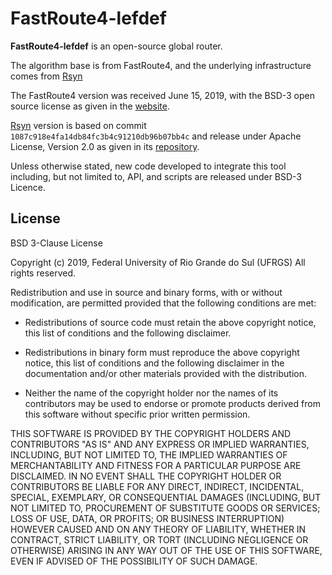FastRoute4-lefdef
======================

**FastRoute4-lefdef** is an open-source global router.

The algorithm base is from FastRoute4, and the underlying infrastructure comes from [Rsyn](https://github.com/RsynTeam/rsyn-x/)

 

The FastRoute4 version was received June 15, 2019, with the BSD-3 open source license as given in the [website](http://home.eng.iastate.edu/~cnchu/FastRoute.html#License).

[Rsyn](https://github.com/RsynTeam/rsyn-x/) version is based on commit `1087c918e4fa14db84fc3b4c91210db96b07bb4c` and release under Apache License, Version 2.0 as given in its [repository](https://github.com/RsynTeam/rsyn-x/blob/master/README.md).

Unless otherwise stated, new code developed to integrate this tool including, but not limited to, API, and scripts are released under BSD-3 Licence.

## License
 
BSD 3-Clause License

Copyright (c) 2019, Federal University of Rio Grande do Sul (UFRGS)
All rights reserved.

Redistribution and use in source and binary forms, with or without
modification, are permitted provided that the following conditions are met:

* Redistributions of source code must retain the above copyright notice, this
  list of conditions and the following disclaimer.

* Redistributions in binary form must reproduce the above copyright notice,
  this list of conditions and the following disclaimer in the documentation
  and/or other materials provided with the distribution.

* Neither the name of the copyright holder nor the names of its
  contributors may be used to endorse or promote products derived from
  this software without specific prior written permission.

THIS SOFTWARE IS PROVIDED BY THE COPYRIGHT HOLDERS AND CONTRIBUTORS "AS IS"
AND ANY EXPRESS OR IMPLIED WARRANTIES, INCLUDING, BUT NOT LIMITED TO, THE
IMPLIED WARRANTIES OF MERCHANTABILITY AND FITNESS FOR A PARTICULAR PURPOSE ARE
DISCLAIMED. IN NO EVENT SHALL THE COPYRIGHT HOLDER OR CONTRIBUTORS BE LIABLE
FOR ANY DIRECT, INDIRECT, INCIDENTAL, SPECIAL, EXEMPLARY, OR CONSEQUENTIAL
DAMAGES (INCLUDING, BUT NOT LIMITED TO, PROCUREMENT OF SUBSTITUTE GOODS OR
SERVICES; LOSS OF USE, DATA, OR PROFITS; OR BUSINESS INTERRUPTION) HOWEVER
CAUSED AND ON ANY THEORY OF LIABILITY, WHETHER IN CONTRACT, STRICT LIABILITY,
OR TORT (INCLUDING NEGLIGENCE OR OTHERWISE) ARISING IN ANY WAY OUT OF THE USE
OF THIS SOFTWARE, EVEN IF ADVISED OF THE POSSIBILITY OF SUCH DAMAGE.
